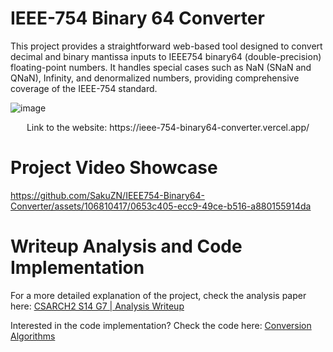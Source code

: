 # IEEE-754 Binary 64 Converter
This project provides a straightforward web-based tool designed to convert decimal and binary mantissa inputs to IEEE754 binary64 (double-precision) floating-point numbers. It handles special cases such as NaN (SNaN and QNaN), Infinity, and denormalized numbers, providing comprehensive coverage of the IEEE-754 standard.

![image](https://github.com/SakuZN/IEEE754-Binary64-Converter/assets/106810417/89b260ad-bd70-4b7f-9168-b4580803d4d0)

<p align="center">
  Link to the website: https://ieee-754-binary64-converter.vercel.app/
</p>

# Project Video Showcase
https://github.com/SakuZN/IEEE754-Binary64-Converter/assets/106810417/0653c405-ecc9-49ce-b516-a880155914da

# Writeup Analysis and Code Implementation
For a more detailed explanation of the project, check the analysis paper here:
[CSARCH2 S14 G7 | Analysis Writeup](https://drive.google.com/file/d/1pS35DYscoKE9dhumqqQ7IaV5cNb51ZZA/view?usp=sharing)

Interested in the code implementation? Check the code here: [Conversion Algorithms](https://github.com/SakuZN/IEEE754-Binary64-Converter/blob/master/src/lib/conversion_algorithms.ts)
